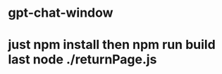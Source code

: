 # gpt-chat-window
 <h1>
  just npm install 
  then npm run build 
  last node ./returnPage.js
</h1>
